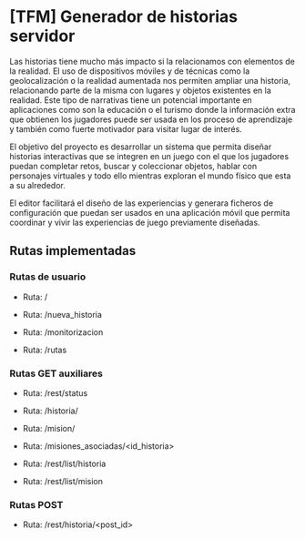 # [TFM] Generador de historias servidor

Las historias tiene mucho más impacto si la relacionamos con elementos de la realidad. El uso de dispositivos móviles y de técnicas como la geolocalización o la realidad aumentada nos permiten ampliar una historia, relacionando parte de la misma con lugares y objetos existentes en la realidad. Este tipo de narrativas tiene un potencial importante en aplicaciones como son la educación o el turismo donde la información extra que obtienen los jugadores puede ser usada en los proceso de aprendizaje y también como fuerte motivador para visitar lugar de interés.

El objetivo del proyecto es desarrollar un sistema que permita diseñar historias interactivas que se integren en un juego con el que los jugadores puedan completar retos, buscar y coleccionar objetos, hablar con personajes virtuales y todo ello mientras exploran el mundo físico que esta a su alrededor.

El editor facilitará el diseño de las experiencias y generara ficheros de configuración que puedan ser usados en una aplicación móvil que permita coordinar y vivir las experiencias de juego previamente diseñadas.

## Rutas implementadas

### Rutas de usuario

- Ruta: /

- Ruta: /nueva_historia

- Ruta: /monitorizacion

- Ruta: /rutas

### Rutas GET auxiliares

- Ruta: /rest/status

- Ruta: /historia/<id>

- Ruta: /mision/<id>

- Ruta: /misiones_asociadas/<id_historia>

- Ruta: /rest/list/historia

- Ruta: /rest/list/mision

### Rutas POST

- Ruta: /rest/historia/<post_id>

